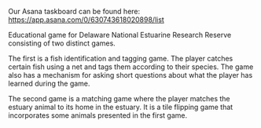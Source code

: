 Our Asana taskboard can be found here: https://app.asana.com/0/630743618020898/list

Educational game for Delaware National Estuarine Research Reserve consisting of two distinct games. 

The first is a fish identification and tagging game. The player catches certain fish using a net and tags them according to their species. The game also has a mechanism for asking short questions about what the player has learned during the game. 

The second game is a matching game where the player matches the estuary animal to its home in the estuary. It is a tile flipping game that incorporates some animals presented in the first game. 
